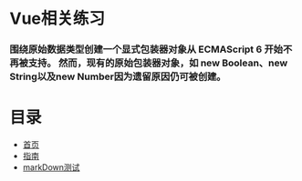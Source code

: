 
# Vue相关练习
### 围绕原始数据类型创建一个显式包装器对象从 ECMAScript 6 开始不再被支持。 然而，现有的原始包装器对象，如 new Boolean、new String以及new Number因为遗留原因仍可被创建。

<!-- [a1adqwf](https://www.cc.com) -->

# 目录
* [首页]()
* [指南]()
* [markDown测试](markdown)

